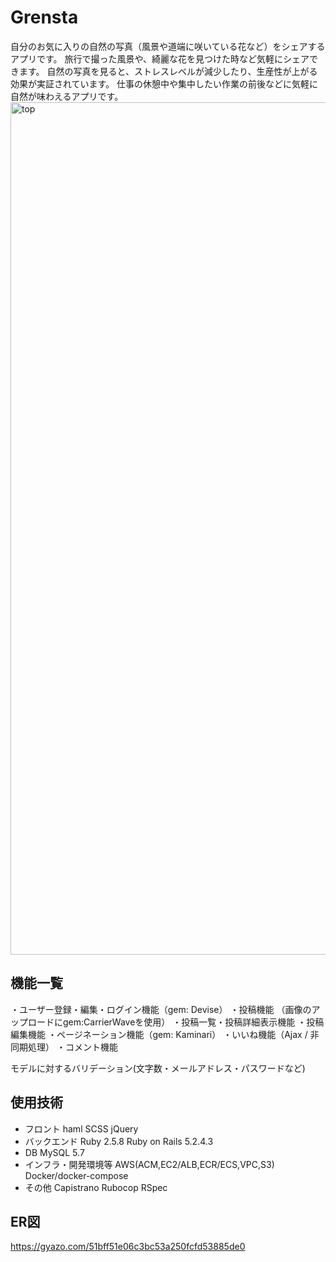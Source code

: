 # Grensta
自分のお気に入りの自然の写真（風景や道端に咲いている花など）をシェアするアプリです。
旅行で撮った風景や、綺麗な花を見つけた時など気軽にシェアできます。
自然の写真を見ると、ストレスレベルが減少したり、生産性が上がる効果が実証されています。
仕事の休憩中や集中したい作業の前後などに気軽に自然が味わえるアプリです。
<img width="1364" alt="top" src="https://user-images.githubusercontent.com/58380104/89628135-d7012980-d8d6-11ea-9b62-2a8822e895a6.png">

## 機能一覧
・ユーザー登録・編集・ログイン機能（gem: Devise）
・投稿機能 （画像のアップロードにgem:CarrierWaveを使用）
・投稿一覧・投稿詳細表示機能
・投稿編集機能
・ページネーション機能（gem: Kaminari）
・いいね機能（Ajax / 非同期処理）
・コメント機能
<!-- CircleCI/CD 自動ビルド・自動テスト・自動デプロイ -->
モデルに対するバリデーション(文字数・メールアドレス・パスワードなど)
## 使用技術
* フロント
    haml
    SCSS
    jQuery
* バックエンド
    Ruby 2.5.8
    Ruby on Rails 5.2.4.3
* DB
    MySQL 5.7
* インフラ・開発環境等
    AWS(ACM,EC2/ALB,ECR/ECS,VPC,S3)
    Docker/docker-compose
* その他
  Capistrano
  Rubocop
  RSpec
## ER図
https://gyazo.com/51bff51e06c3bc53a250fcfd53885de0